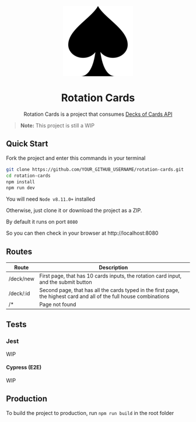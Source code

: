 <div align="center">
  <img src="./public/img/icons/android-chrome-192x192.png" width="192px" alt="logo">
  <h1>Rotation Cards</h1>
</div>

<p align="center">
  Rotation Cards is a project that consumes <a href="http://deckofcardsapi.com/" target="_blank">Decks of Cards API</a>
</p>

> **Note:**
> This project is still a WIP

## Quick Start

Fork the project and enter this commands in your terminal

```sh
git clone https://github.com/YOUR_GITHUB_USERNAME/rotation-cards.git
cd rotation-cards
npm install
npm run dev
```

You will need `Node v8.11.0+` installed

Otherwise, just clone it or download the project as a ZIP.

By default it runs on port `8080`

So you can then check in your browser at http://localhost:8080

## Routes

| Route     | Description                                                                                                          |
| --------- | -------------------------------------------------------------------------------------------------------------------- |
| /deck/new | First page, that has 10 cards inputs, the rotation card input, and the submit button                                 |
| /deck/:id | Second page, that has all the cards typed in the first page, the highest card and all of the full house combinations |
| /\*       | Page not found                                                                                                       |

## Tests

### Jest

WIP

#### Cypress (E2E)

WIP

## Production

To build the project to production, run `npm run build` in the root folder
